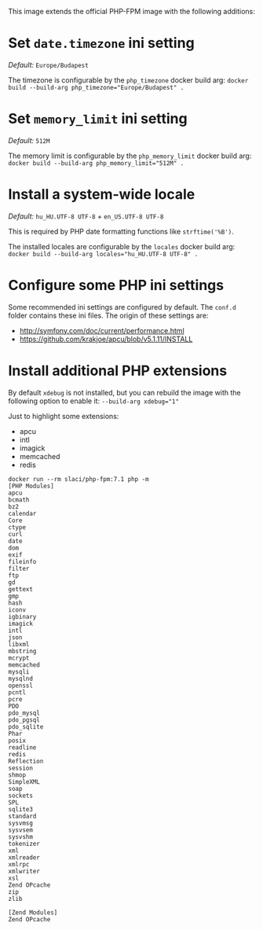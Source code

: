 This image extends the official PHP-FPM image with the following additions:

# Set `date.timezone` ini setting
*Default:* `Europe/Budapest`

The timezone is configurable by the `php_timezone` docker build arg: `docker build --build-arg php_timezone="Europe/Budapest" .`

# Set `memory_limit` ini setting
*Default:* `512M`

The memory limit is configurable by the `php_memory_limit` docker build arg: `docker build --build-arg php_memory_limit="512M" .`

# Install a system-wide locale
*Default:* `hu_HU.UTF-8 UTF-8` + `en_US.UTF-8 UTF-8`

This is required by PHP date formatting functions like `strftime('%B')`.

The installed locales are configurable by the `locales` docker build arg: `docker build --build-arg locales="hu_HU.UTF-8 UTF-8" .`

# Configure some PHP ini settings
Some recommended ini settings are configured by default. The `conf.d` folder contains these ini files. The origin of these settings are:

* http://symfony.com/doc/current/performance.html
* https://github.com/krakjoe/apcu/blob/v5.1.11/INSTALL

# Install additional PHP extensions
By default `xdebug` is not installed, but you can rebuild the image with the following option to enable it: `--build-arg xdebug="1"`

Just to highlight some extensions:
* apcu
* intl
* imagick
* memcached
* redis

```
docker run --rm slaci/php-fpm:7.1 php -m
[PHP Modules]
apcu
bcmath
bz2
calendar
Core
ctype
curl
date
dom
exif
fileinfo
filter
ftp
gd
gettext
gmp
hash
iconv
igbinary
imagick
intl
json
libxml
mbstring
mcrypt
memcached
mysqli
mysqlnd
openssl
pcntl
pcre
PDO
pdo_mysql
pdo_pgsql
pdo_sqlite
Phar
posix
readline
redis
Reflection
session
shmop
SimpleXML
soap
sockets
SPL
sqlite3
standard
sysvmsg
sysvsem
sysvshm
tokenizer
xml
xmlreader
xmlrpc
xmlwriter
xsl
Zend OPcache
zip
zlib

[Zend Modules]
Zend OPcache
```